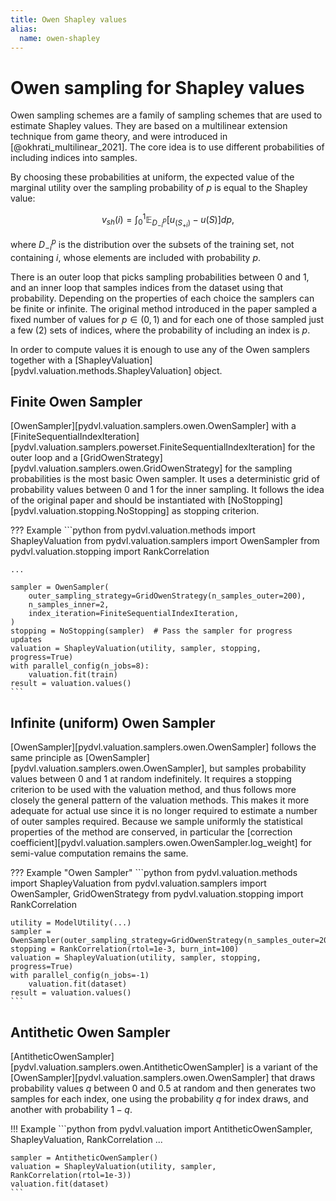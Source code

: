 ```yaml
---
title: Owen Shapley values
alias: 
  name: owen-shapley
---
```


# Owen sampling for Shapley values

Owen sampling schemes are a family of sampling schemes that are used to estimate
Shapley values. They are based on a multilinear extension technique from game theory,
and were introduced in [@okhrati_multilinear_2021]. The core idea is to use different
probabilities of including indices into samples.

By choosing these probabilities at uniform, the expected value of the marginal utility
over the sampling probability of $p$ is equal to the Shapley value:

$$v_{sh}(i) = \int_0^1 \mathbb{E}_{D^p_{-i}} \left[ u_(S_{+i}) - u(S) \right] dp,$$

where $D^p_{-i}$ is the distribution over the subsets of the training set, not
containing $i$, whose elements are included with probability $p$.

There is an outer loop that picks sampling probabilities between 0 and 1, and an inner
loop that samples indices from the dataset using that probability. Depending on the
properties of each choice the samplers can be finite or infinite. The original method
introduced in the paper sampled a fixed number of values for $p \in (0,1)$ and for each
one of those sampled just a few (2) sets of indices, where the probability of including
an index is $p$.

In order to compute values it is enough to use any of the Owen samplers together with a
[ShapleyValuation][pydvl.valuation.methods.ShapleyValuation] object.

## Finite Owen Sampler

[OwenSampler][pydvl.valuation.samplers.owen.OwenSampler] with a
[FiniteSequentialIndexIteration][pydvl.valuation.samplers.powerset.FiniteSequentialIndexIteration]
for the outer loop and a
[GridOwenStrategy][pydvl.valuation.samplers.owen.GridOwenStrategy] for the sampling
probabilities is the most basic Owen sampler. It uses a deterministic grid of
probability values between 0 and 1 for the inner sampling. It follows the idea of
the original paper and should be instantiated with
[NoStopping][pydvl.valuation.stopping.NoStopping] as stopping criterion.

??? Example
    ```python
    from pydvl.valuation.methods import ShapleyValuation
    from pydvl.valuation.samplers import OwenSampler
    from pydvl.valuation.stopping import RankCorrelation

    ...

    sampler = OwenSampler(
        outer_sampling_strategy=GridOwenStrategy(n_samples_outer=200),
        n_samples_inner=2,
        index_iteration=FiniteSequentialIndexIteration,
    )
    stopping = NoStopping(sampler)  # Pass the sampler for progress updates
    valuation = ShapleyValuation(utility, sampler, stopping, progress=True)
    with parallel_config(n_jobs=8):
        valuation.fit(train)
    result = valuation.values()
    ```

## Infinite (uniform) Owen Sampler

[OwenSampler][pydvl.valuation.samplers.owen.OwenSampler] follows the same principle
as [OwenSampler][pydvl.valuation.samplers.owen.OwenSampler], but samples
probability values between 0 and 1 at random indefinitely. It requires a stopping
criterion to be used with the valuation method, and thus follows more closely the
general pattern of the valuation methods. This makes it more adequate for actual use
since it is no longer required to estimate a number of outer samples required. Because
we sample uniformly the statistical properties of the method are conserved, in
particular the [correction coefficient][pydvl.valuation.samplers.owen.OwenSampler.log_weight]
for semi-value computation remains the same.

??? Example "Owen Sampler"
    ```python
    from pydvl.valuation.methods import ShapleyValuation
    from pydvl.valuation.samplers import OwenSampler, GridOwenStrategy
    from pydvl.valuation.stopping import RankCorrelation

    utility = ModelUtility(...)
    sampler = OwenSampler(outer_sampling_strategy=GridOwenStrategy(n_samples_outer=200))
    stopping = RankCorrelation(rtol=1e-3, burn_int=100)
    valuation = ShapleyValuation(utility, sampler, stopping,  progress=True)
    with parallel_config(n_jobs=-1)
        valuation.fit(dataset)
    result = valuation.values()
    ```

## Antithetic Owen Sampler

[AntitheticOwenSampler][pydvl.valuation.samplers.owen.AntitheticOwenSampler] is a
variant of the [OwenSampler][pydvl.valuation.samplers.owen.OwenSampler] that draws
probability values $q$ between 0 and 0.5 at random and then generates two samples
for each index, one using the probability $q$ for index draws, and another with
probability $1-q$.

!!! Example
    ```python
    from pydvl.valuation import AntitheticOwenSampler, ShapleyValuation, RankCorrelation
    ...

    sampler = AntitheticOwenSampler()
    valuation = ShapleyValuation(utility, sampler, RankCorrelation(rtol=1e-3))
    valuation.fit(dataset)
    ```
